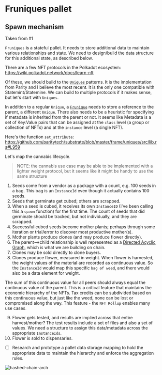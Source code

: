 # Fruniques pallet

## Spawn mechanism

Taken from #1 

`Fruniques` is a stateful pallet. It needs to store additional data to maintain various relationships and state. We need to design/build the data structure for this additional state, as described below.

There are a few NFT protocols in the Polkadot ecosystem: https://wiki.polkadot.network/docs/learn-nft

Of these, we should build to the [`Uniques` ](https://wiki.polkadot.network/docs/learn-nft#uniques) patterns. It is the implementation from Parity and I believe the most recent. It is the only one compatible with Statemint/Statemine. We can build to multiple protocols if it makes sense, but let's start with `Uniques`. 

In addition to a regular `Unique`, a [`Frunique`](https://hashed.systems/hashed-chain) needs to store a reference to the parent, a different `Unique`. There also needs to be a heuristic for specifying if metadata is inherited from the parent or not. It seems like Metadata is a set of Key:Value pairs that can be assigned at the `class` level (a group or collection of NFTs) and at the `instance` level (a single NFT). 

Here's the function `set_attribute`: 
https://github.com/paritytech/substrate/blob/master/frame/uniques/src/lib.rs#L959

Let's map the cannabis lifecycle. 
> NOTE: the cannabis use case may be able to be implemented with a lighter weight protocol, but it seems like it might be handy to use the same structure
1. Seeds come from a vendor as a package with a count, e.g. 100 seeds in a bag. This bag is an `InstanceId` even though it actually contains 100 seeds. 
2. Seeds that germinate get cubed; others are scrapped.
3. When a seed is cubed, it receives its own `InstanceID` (I've been calling this a `spawn` function) for the first time. The count of seeds that did germinate should be tracked, but not individually, and they are scrapped.
4. Successful cubed seeds become mother plants; perhaps through some iteration or trial/error to discover most productive mother(s).
5. Mother plants produce clones (and may produce flower directly).
7. The parent-->child relationship is well represented as a [Directed Acyclic Graph](https://hazelcast.com/glossary/directed-acyclic-graph), which is what we are building on chain. 
8. Clones may be sold directly to clone buyers.
7. Clones produce flower, measured in weight. When flower is harvested, the weight values of the material are recorded as continuous value. So the `InstanceId` would map this specific `bag of weed`, and there would also be a data element for weight. 

The sum of this continuous value for all peers should always equal the continuous value of the parent. This is a critical feature that maintains the economic hierarchy of the NFTs. Tax credits can be subdivided based on this continuous value, but just like the weed, none can be lost or compromised along the way. This feature - the `NFT Rollup` enables many use cases. 

9. Flower gets tested, and results are implied across that entire harvest/mother?  The test results include a set of files and also a set of values. We need a structure to assign this data/metadata across the appropriate `InstanceIds`.
10. Flower is sold to dispensaries. 

- [ ] Research and prototype a pallet data storage mapping to hold the appropriate data to maintain the hierarchy and enforce the aggregation rules.

![hashed-chain-arch](http://www.plantuml.com/plantuml/proxy?cache=no&src=https://raw.githubusercontent.com/hashed-io/hashed-substrate/main/docs/traceability-tree.iuml)
